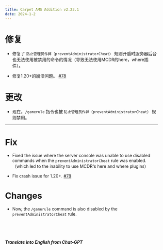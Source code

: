 ```yaml
---
title: Carpet AMS Addition v2.23.1
date: 2024-1-2
---
```

# 修复

- 修复了 `防止管理员作弊（preventAdministratorCheat）` 规则开启时服务器后台也无法使用被禁用的命令的情况（导致无法使用MCDR的here，where插件）。 



- 修复1.20+的崩溃问题。 [#78](https://github.com/Minecraft-AMS/Carpet-AMS-Addition/issues/78)

# 更改

- 现在，`/gamerule` 指令也被 `防止管理员作弊（preventAdministratorCheat）` 规则禁用。



---



# Fix

- Fixed the issue where the server console was unable to use disabled commands when the `preventAdministratorCheat` rule was enabled.（which led to the inability to use MCDR's here and where plugins）



-  Fix crash issue for 1.20+. [#78](https://github.com/Minecraft-AMS/Carpet-AMS-Addition/issues/78)

# Changes

- Now, the `/gamerule` command is also disabled by the `preventAdministratorCheat` rule.

&emsp;

&emsp;

***Translate into English from Chat-GPT***

